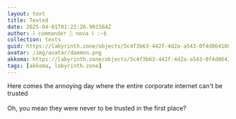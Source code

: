 ```yaml
---
layout: text
title: Texted
date: 2025-04-01T01:22:26.901564Z
author: ⸸ commander ░ nova ⸸ :~$
collection: texts
guid: https://labyrinth.zone/objects/5c4f3b63-442f-4d2a-a543-0f4d86418018
avatar: /img/avatar/daemon.png
akkoma: https://labyrinth.zone/objects/5c4f3b63-442f-4d2a-a543-0f4d86418018
tags: [akkoma, labyrinth-zone]
---
```


<p>Here comes the annoying day where the entire corporate internet can't be trusted<br><br>Oh, you mean they were never to be trusted in the first place?</p>